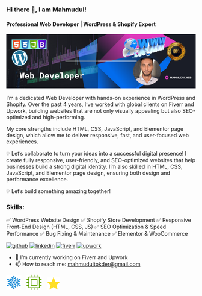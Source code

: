 ### Hi there 👋, I am Mahmudul!
#### Professional Web Developer | WordPress & Shopify Expert
![Professional Web Developer | WordPress & Shopify Expert](https://raw.githubusercontent.com/mahmudulweb/assets/refs/heads/main/Mahmudulweb.png)

I’m a dedicated Web Developer with hands-on experience in WordPress and Shopify.
Over the past 4 years, I’ve worked with global clients on Fiverr and Upwork, building websites that are not only visually appealing but also SEO-optimized and high-performing.

My core strengths include HTML, CSS, JavaScript, and Elementor page design, which allow me to deliver responsive, fast, and user-focused web experiences.

💡 Let’s collaborate to turn your ideas into a successful digital presence! I create fully responsive, user-friendly, and SEO-optimized websites that help businesses build a strong digital identity.
I’m also skilled in HTML, CSS, JavaScript, and Elementor page design, ensuring both design and performance excellence.

💡 Let’s build something amazing together!

### Skills: </br>
✅ WordPress Website Design 
✅ Shopify Store Development 
✅ Responsive Front-End Design (HTML, CSS, JS) 
✅ SEO Optimization & Speed Performance 
✅ Bug Fixing & Maintenance 
✅ Elementor & WooCommerce

[<img src='https://cdn.jsdelivr.net/npm/simple-icons@3.0.1/icons/github.svg' alt='github' height='40'>](https://github.com/https://github.com/mahmudulweb)  [<img src='https://cdn.jsdelivr.net/npm/simple-icons@3.0.1/icons/linkedin.svg' alt='linkedin' height='40'>](https://www.linkedin.com/in/https://www.linkedin.com/in/mahmudul-hasan-82b3191b4/)  [<img src='https://cdn.jsdelivr.net/npm/simple-icons@3.0.1/icons/fiverr.svg' alt='fiverr' height='40'>](https://www.fiverr.com/users/proficient489)  [<img src='https://cdn.jsdelivr.net/npm/simple-icons@3.0.1/icons/upwork.svg' alt='upwork' height='40'>](https://www.upwork.com/freelancers/~0161934be3f1c3631c?mp_source=share)  

- 🔭 I’m currently working on Fiverr and Upwork 
- 📫 How to reach me: mahmudultokder@gmail.com 



<a href='https://archiveprogram.github.com/'><img src='https://raw.githubusercontent.com/acervenky/animated-github-badges/master/assets/acbadge.gif' width='40' height='40'></a> <a href='https://docs.github.com/en/developers'><img src='https://raw.githubusercontent.com/acervenky/animated-github-badges/master/assets/devbadge.gif' width='40' height='40'></a> <a href='https://stars.github.com/'><img src='https://raw.githubusercontent.com/acervenky/animated-github-badges/master/assets/starbadge.gif' width='35' height='35'></a>




